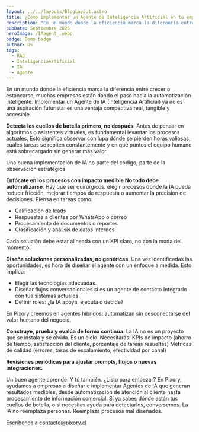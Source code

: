 ```yaml
---
layout: ../../layouts/BlogLayout.astro
title: ¿Cómo implementar un Agente de Inteligencia Artificial en tu empresa?
description: "En un mundo donde la eficiencia marca la diferencia entre crecer o estancarse, muchas empresas están dando el paso hacia la automatización inteligente. Implementar un Agente de IA ya no es una aspiración futurista: es una ventaja competitiva real, tangible y accesible."
pubDate: Septiembre 2025
heroImage: /IAagent_.webp
badge: Demo badge
author: Os
tags:
  - RAG
  - InteligenciaArtificial
  - IA
  - Agente
---
```


En un mundo donde la eficiencia marca la diferencia entre crecer o estancarse, muchas empresas están dando el paso hacia la automatización inteligente. Implementar un Agente de IA (Inteligencia Artificial) ya no es una aspiración futurista: es una ventaja competitiva real, tangible y accesible. 

**Detecta los cuellos de botella primero, no después**. Antes de pensar en algoritmos o asistentes virtuales, es fundamental levantar los procesos actuales. Esto significa observar con lupa dónde se pierden horas valiosas, cuáles tareas se repiten constantemente y en qué puntos el equipo humano está sobrecargado sin generar más valor. 

Una buena implementación de IA no parte del código, parte de la observación estratégica. 

**Enfócate en los procesos con impacto medible No todo debe automatizarse**. Hay que ser quirúrgicos: elegir procesos donde la IA pueda reducir fricción, mejorar tiempos de respuesta o aumentar la precisión de decisiones. Piensa en tareas como: 

- Calificación de leads 
- Respuestas a clientes por WhatsApp o correo 
- Procesamiento de documentos o reportes 
- Clasificación y análisis de datos internos 

Cada solución debe estar alineada con un KPI claro, no con la moda del momento. 

**Diseña soluciones personalizadas, no genéricas**.
Una vez identificadas las oportunidades, es hora de diseñar el agente con un enfoque a medida. Esto implica:

- Elegir las tecnologías adecuadas.
- Diseñar flujos conversacionales si es un agente de contacto Integrarlo con tus sistemas actuales 
- Definir roles: ¿la IA apoya, ejecuta o decide? 

En Pixory creemos en agentes híbridos: automatizan sin desconectarse del valor humano del negocio. 

**Construye, prueba y evalúa de forma continua**. La IA no es un proyecto que se instala y se olvida. Es un ciclo. Necesitarás: KPIs de impacto (ahorro de tiempo, satisfacción del cliente, porcentaje de tareas resueltas) Métricas de calidad (errores, tasas de escalamiento, efectividad por canal) 

**Revisiones periódicas para ajustar prompts, flujos o nuevas integraciones.**

Un buen agente aprende. Y tú también. ¿Listo para empezar? En Pixory, ayudamos a empresas a diseñar e implementar Agentes de IA que generan resultados medibles, desde automatización de atención al cliente hasta procesamiento de información comercial. 
Si ya sabes dónde están tus cuellos de botella, o si necesitas ayuda para detectarlos, conversemos. La IA no reemplaza personas. Reemplaza procesos mal diseñados.

Escríbenos a contacto@pixory.cl


